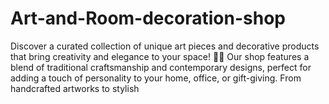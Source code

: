 # Art-and-Room-decoration-shop
Discover a curated collection of unique art pieces and decorative products that bring creativity and elegance to your space! 🌟✨ Our shop features a blend of traditional craftsmanship and contemporary designs, perfect for adding a touch of personality to your home, office, or gift-giving.  From handcrafted artworks to stylish 
